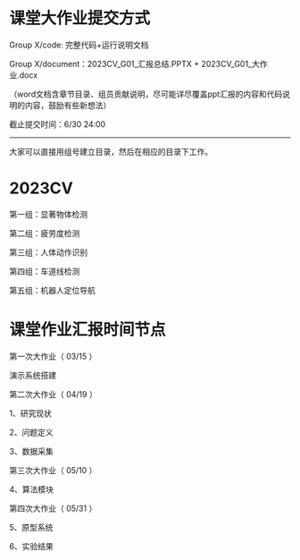 # 课堂大作业提交方式

Group X/code: 完整代码+运行说明文档

Group X/document：2023CV_G01_汇报总结.PPTX + 2023CV_G01_大作业.docx

（word文档含章节目录、组员贡献说明，尽可能详尽覆盖ppt汇报的内容和代码说明的内容，鼓励有些新想法）

截止提交时间：6/30 24:00     

-------------------------------------------------------------

大家可以直接用组号建立目录，然后在相应的目录下工作。

# 2023CV


第一组：显著物体检测

第二组：疲劳度检测

第三组：人体动作识别

第四组：车道线检测

第五组：机器人定位导航


#  课堂作业汇报时间节点
 
第一次大作业（  03/15 ）

   演示系统搭建

第二次大作业（  04/19 ）

   1、研究现状


  2、问题定义


  3、数据采集

  
第三次大作业（  05/10 ）

 
  4、算法模块

 
 
  
第四次大作业（  05/31 ）

  
  5、原型系统


  6、实验结果

 


  
  
 

